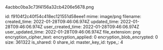 4acbbc0ba3c73f4156a32cb4206e5678.png

id: f9104f2c40f54c418ec121551d58eee1
mime: image/png
filename: 
created_time: 2022-01-28T09:46:06.974Z
updated_time: 2022-01-28T09:46:06.974Z
user_created_time: 2022-01-28T09:46:06.974Z
user_updated_time: 2022-01-28T09:46:06.974Z
file_extension: png
encryption_cipher_text: 
encryption_applied: 0
encryption_blob_encrypted: 0
size: 361322
is_shared: 0
share_id: 
master_key_id: 
type_: 4